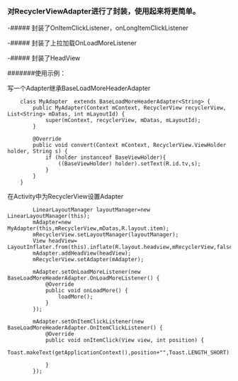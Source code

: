 ### 对RecyclerViewAdapter进行了封装，使用起来将更简单。

-##### 封装了OnItemClickListener，onLongItemClickListener

-##### 封装了上拉加载OnLoadMoreListener

-##### 封装了HeadView

#######使用示例：

写一个Adapter继承BaseLoadMoreHeaderAdapter
```
    class MyAdapter  extends BaseLoadMoreHeaderAdapter<String> {
        public MyAdapter(Context mContext, RecyclerView recyclerView, List<String> mDatas, int mLayoutId) {
            super(mContext, recyclerView, mDatas, mLayoutId);
        }

        @Override
        public void convert(Context mContext, RecyclerView.ViewHolder holder, String s) {
            if (holder instanceof BaseViewHolder){
                ((BaseViewHolder) holder).setText(R.id.tv,s);
            }
        }
    }
```

在Activity中为RecyclerView设置Adapter

```
        LinearLayoutManager layoutManager=new LinearLayoutManager(this);
        mAdapter=new MyAdapter(this,mRecyclerView,mDatas,R.layout.item);
        mRecyclerView.setLayoutManager(layoutManager);
        View headView= LayoutInflater.from(this).inflate(R.layout.headview,mRecyclerView,false);
        mAdapter.addHeadView(headView);
        mRecyclerView.setAdapter(mAdapter);
        
        mAdapter.setOnLoadMoreListener(new BaseLoadMoreHeaderAdapter.OnLoadMoreListener() {
            @Override
            public void onLoadMore() {
                loadMore();
            }
        });

        mAdapter.setOnItemClickListener(new BaseLoadMoreHeaderAdapter.OnItemClickListener() {
            @Override
            public void onItemClick(View view, int position) {
                Toast.makeText(getApplicationContext(),position+"",Toast.LENGTH_SHORT).show();

            }
        });
```
